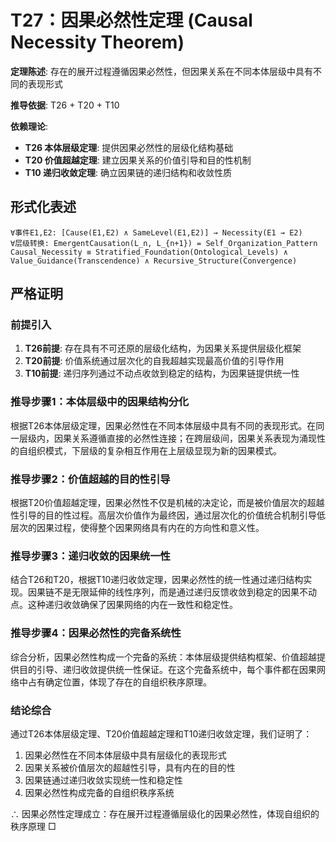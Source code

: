 # T27：因果必然性定理 (Causal Necessity Theorem)

**定理陈述**: 存在的展开过程遵循因果必然性，但因果关系在不同本体层级中具有不同的表现形式

**推导依据**: T26 + T20 + T10

**依赖理论**:
- **T26 本体层级定理**: 提供因果必然性的层级化结构基础
- **T20 价值超越定理**: 建立因果关系的价值引导和目的性机制
- **T10 递归收敛定理**: 确立因果链的递归结构和收敛性质

## 形式化表述  
```  
∀事件E1,E2: [Cause(E1,E2) ∧ SameLevel(E1,E2)] → Necessity(E1 → E2)  
∀层级转换: EmergentCausation(L_n, L_{n+1}) = Self_Organization_Pattern  
Causal_Necessity ≡ Stratified_Foundation(Ontological_Levels) ∧ Value_Guidance(Transcendence) ∧ Recursive_Structure(Convergence)
```  

## 严格证明

### 前提引入
1. **T26前提**: 存在具有不可还原的层级化结构，为因果关系提供层级化框架
2. **T20前提**: 价值系统通过层次化的自我超越实现最高价值的引导作用
3. **T10前提**: 递归序列通过不动点收敛到稳定的结构，为因果链提供统一性

### 推导步骤1：本体层级中的因果结构分化
根据T26本体层级定理，因果必然性在不同本体层级中具有不同的表现形式。在同一层级内，因果关系遵循直接的必然性连接；在跨层级间，因果关系表现为涌现性的自组织模式，下层级的复杂相互作用在上层级显现为新的因果模式。

### 推导步骤2：价值超越的目的性引导
根据T20价值超越定理，因果必然性不仅是机械的决定论，而是被价值层次的超越性引导的目的性过程。高层次价值作为最终因，通过层次化的价值统合机制引导低层次的因果过程，使得整个因果网络具有内在的方向性和意义性。

### 推导步骤3：递归收敛的因果统一性
结合T26和T20，根据T10递归收敛定理，因果必然性的统一性通过递归结构实现。因果链不是无限延伸的线性序列，而是通过递归反馈收敛到稳定的因果不动点。这种递归收敛确保了因果网络的内在一致性和稳定性。

### 推导步骤4：因果必然性的完备系统性
综合分析，因果必然性构成一个完备的系统：本体层级提供结构框架、价值超越提供目的引导、递归收敛提供统一性保证。在这个完备系统中，每个事件都在因果网络中占有确定位置，体现了存在的自组织秩序原理。

### 结论综合
通过T26本体层级定理、T20价值超越定理和T10递归收敛定理，我们证明了：
1. 因果必然性在不同本体层级中具有层级化的表现形式
2. 因果关系被价值层次的超越性引导，具有内在的目的性
3. 因果链通过递归收敛实现统一性和稳定性
4. 因果必然性构成完备的自组织秩序系统

∴ 因果必然性定理成立：存在展开过程遵循层级化的因果必然性，体现自组织的秩序原理 □  